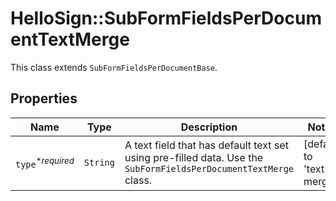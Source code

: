 # HelloSign::SubFormFieldsPerDocumentTextMerge

This class extends `SubFormFieldsPerDocumentBase`.

## Properties

| Name | Type | Description | Notes |
| ---- | ---- | ----------- | ----- |
| `type`<sup>*_required_</sup> | ```String``` |  A text field that has default text set using pre-filled data. Use the `SubFormFieldsPerDocumentTextMerge` class.  |  [default to 'text-merge'] |

